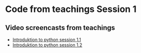 # Code from teachings Session 1

## Video screencasts from teachings

* [Introduktion to python session 1.1](https://youtu.be/uMZ1Q3kENmI)
* [Introduktion to python session 1.2](https://youtu.be/aaBinIEa-rk)
